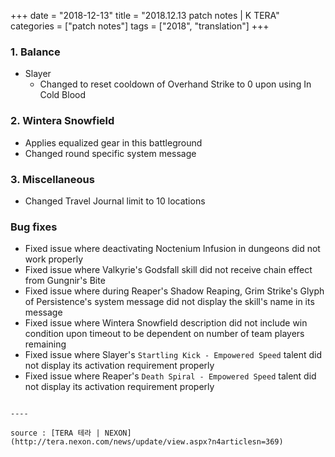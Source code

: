 +++
date = "2018-12-13"
title = "2018.12.13 patch notes | K TERA"
categories = ["patch notes"]
tags = ["2018", "translation"]
+++

### 1. Balance
- Slayer
  - Changed to reset cooldown of Overhand Strike to 0 upon using In Cold Blood

### 2. Wintera Snowfield
- Applies equalized gear in this battleground
- Changed round specific system message

### 3. Miscellaneous
- Changed Travel Journal limit to 10 locations

### Bug fixes
- Fixed issue where deactivating Noctenium Infusion in dungeons did not work properly
- Fixed issue where Valkyrie's Godsfall skill did not receive chain effect from Gungnir's Bite
- Fixed issue where during Reaper's Shadow Reaping, Grim Strike's Glyph of Persistence's system message did not display the skill's name in its message
- Fixed issue where Wintera Snowfield description did not include win condition upon timeout to be dependent on number of team players remaining
- Fixed issue where Slayer's `Startling Kick - Empowered Speed` talent did not display its activation requirement properly
- Fixed issue where Reaper's `Death Spiral - Empowered Speed` talent did not display its activation requirement properly
```

----

source : [TERA 테라 | NEXON](http://tera.nexon.com/news/update/view.aspx?n4articlesn=369)
